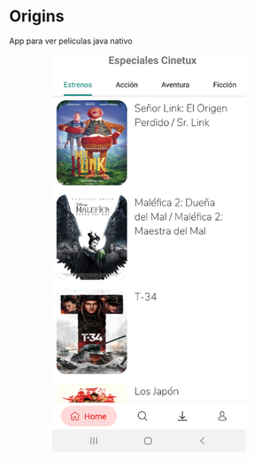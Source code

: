 # Origins
App para ver peliculas java nativo
<p align="center"> <img src="https://github.com/alexander-jp/Origins/blob/master/app/src/main/screenshots/20191023_212244.jpg" width="350"/> </p>
 <!- ![Screenshot](https://github.com/alexander-jp/Origins/blob/master/app/src/main/screenshots/20191023_212244.jpg) ->
